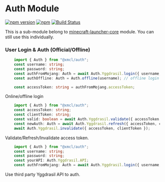 # Auth Module

[![npm version](https://img.shields.io/npm/v/@xmcl/auth.svg)](https://www.npmjs.com/package/auth)
[![npm](https://img.shields.io/npm/l/@xmcl/minecraft-launcher-core.svg)](https://github.com/voxelum/minecraft-launcher-core-node/blob/master/LICENSE)
[![Build Status](https://github.com/voxelum/minecraft-launcher-core-node/workflows/Release%20Pre-Check/badge.svg)](https://github.com/voxelum/minecraft-launcher-core-node/workflows/Release%20Pre-Check/badge.svg)

This is a sub-module belong to [minecraft-launcher-core](https://www.npmjs.com/package/@xmcl/minecraft-launcher-core) module. You can still use this individually.

### User Login & Auth (Official/Offline) 

```ts
    import { Auth } from "@xmcl/auth";
    const username: string;
    const password: string;
    const authFromMojang: Auth = await Auth.Yggdrasil.login({ username, password }); // official login
    const authOffline: Auth = Auth.offline(username); // offline login

    const accessToken: string = authFromMojang.accessToken;
```

Online/offline login

```ts
    import { Auth } from "@xmcl/auth";
    const accessToken: string;
    const clientToken: string;
    const valid: boolean = await Auth.Yggdrasil.validate({ accessToken, clientToken });
    const newAuth: Auth = await Auth.Yggdrasil.refresh({ accessToken, clientToken });
    await Auth.Yggdrasil.invalidate({ accessToken, clientToken });
```

Validate/Refresh/Invalidate access token.


```ts
    import { Auth } from "@xmcl/auth";
    const username: string;
    const password: string;
    const yourAPI: Auth.Yggdrasil.API;
    const authFromMojang: Auth = await Auth.Yggdrasil.login({ username, password }, yourAPI); // official login
```

Use third party Yggdrasil API to auth.
